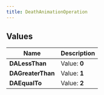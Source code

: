 ```yaml
---
title: DeathAnimationOperation
---
```


## Values

| Name | Description |
| ---- | ----------- |
| **DALessThan** | Value: **0** |
| **DAGreaterThan** | Value: **1** |
| **DAEqualTo** | Value: **2** |

